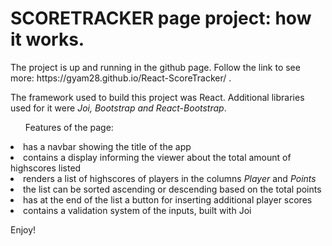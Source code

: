 <h1>SCORETRACKER page project: how it works.</h1>

<p>The project is up and running in the github page. Follow the link to see more: https://gyam28.github.io/React-ScoreTracker/ .</p>

<p> The framework used to build this project was React. Additional libraries used for it were <i>Joi, Bootstrap and React-Bootstrap</i>.</p>

<ul>Features of the page:</ul>
<li>has a navbar showing the title of the app</li>
<li>contains a display informing the viewer about the total amount of highscores listed</li>
<li>renders a list of highscores of players in the columns <i>Player</i> and <i>Points</i></li>
<li>the list can be sorted ascending or descending based on the total points</li>
<li>has at the end of the list a button for inserting additional player scores</li>
<li>contains a validation system of the inputs, built with Joi</li>

Enjoy!

